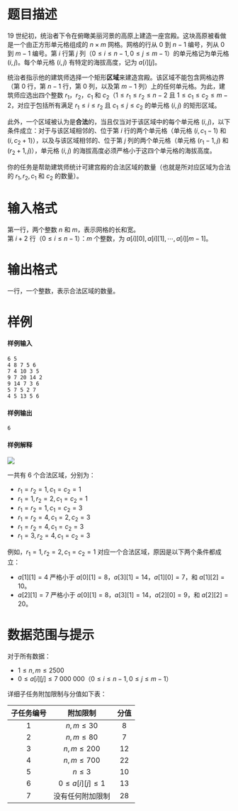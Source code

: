 
# 题目描述

<!--
**本题以传统题方式测评。**

有一个由正方形单元格组成的 $n \times m$ 网格，行从 $0$ 到 $n-1$ 编号，列从 $0$ 到 $m-1$ 编号。第 $i$ 行第 $j$ 列的单元格记为 $(i, j)$，其海拔高度记为 $a_{i,j}$。

现在，选定 $4$ 个整数 $r_1, r_2, c_1$ 和 $c_2$ ($1 \le r_1 \le r_2 \le n - 2, 1 \le c_1 \le c_2 \le m - 2$），表示包括所有满足 $r_1 \le i \le r_2, c_1 \le i \le c_2$ 的单元格 $(i,j)$ 的矩形区域。若满足以下条件，这个区域被认为是合法的：对于该区域中的每个单元格 $(i, j)$，都有 $a_{i, j}$ 严格小于 $a_{i, c_1 - 1}, a_{i, c_2 + 1},  a_{r_1 -1, j}, a_{r_2 +1, j}$。

请求出合法的区域数量。
-->

19 世纪初，统治者下令在俯瞰美丽河景的高原上建造一座宫殿。这块高原被看做是一个由正方形单元格组成的 $n \times m$ 网格。网格的行从 $0$ 到 $n-1$ 编号，列从 $0$ 到 $m-1$ 编号。第 $i$ 行第 $j$ 列（$0 \le i \le n - 1, 0 \le j \le m - 1$）的单元格记为单元格 $(i, j)$。每个单元格 $(i, j)$ 有特定的海拔高度，记为 $a[i][j]$。

统治者指示他的建筑师选择一个矩形**区域**来建造宫殿。该区域不能包含网格边界（第 $0$ 行，第 $n-1$ 行，第 $0$ 列，以及第 $m-1$ 列）上的任何单元格。为此，建筑师应选出四个整数 $r_1$，$r_2$，$c_1$ 和 $c_2$（$1 \le r_1 \le r_2 \le n - 2$ 且 $1 \le c_1 \le c_2 \le m - 2$，对应于包括所有满足 $r_1 \le i \le r_2$ 且 $c_1 \le j \le c_2$ 的单元格 $(i, j)$ 的矩形区域。

此外，一个区域被认为是**合法**的，当且仅当对于该区域中的每个单元格 $(i, j)$，以下条件成立：对于与该区域相邻的、位于第 $i$ 行的两个单元格（单元格 $(i, c_1-1)$ 和 $(i, c_2+1)$），以及与该区域相邻的、位于第 $j$ 列的两个单元格（单元格 $(r_1-1, j)$ 和 $(r_2+1, j)$），单元格 $(i, j)$ 的海拔高度必须严格小于这四个单元格的海拔高度。

你的任务是帮助建筑师统计可建宫殿的合法区域的数量（也就是所对应区域为合法的 $r_1, r_2, c_1$ 和 $c_2$ 的数量）。

# 输入格式

<!--
第一行，两个整数 $n$ 和 $m$。  
接下来 $n$ 行，每行 $m$ 个整数。第 $i+1$ 行第 $j$ 个数表示 $a_{i - 1, j -1}$。
-->
第一行，两个整数 $n$ 和 $m$，表示网格的长和宽。  
第 $i+2$ 行（$0 \le i \le n-1$）：$m$ 个整数，为 $a[i][0], a[i][1], \cdots, a[i][m - 1]$。

# 输出格式

一行，一个整数，表示合法区域的数量。

# 样例

#### 样例输入
```plain
6 5
4 8 7 5 6
7 4 10 3 5
9 7 20 14 2
9 14 7 3 6
5 7 5 2 7
4 5 13 5 6
```

#### 样例输出
```plain
6
```

#### 样例解释

![](source/loj/3177/img/aHR0cHM6Ly9sb2otaW1nLnVweXVuLm1lbmNpLm1lbXNldDAuY24vMjAxOS8wOC8wOS81ZDRkNTI5ZDdiZTU1LmpwZw==.jpg)
<!--
$6$ 个合法区域的 $(r_1, r_2, c_1, c_2)$ 分别为：
- $(1, 1, 1, 1)$
- $(1, 2, 1, 1)$
- $(1, 1, 3, 3)$
- $(4, 4, 2, 3)$
- $(4, 4, 3, 3)$
- $(3, 4, 3, 3)$

例如，$(1, 2, 1, 1)$（图中左上角包含 `4` 和 `7` 的区域）是一个合法区域，因为以下条件都成立：
- $a_{1, 1}=4$ 严格小于 $a_{0, 1} = 8, a_{3, 1}=14, a_{1, 0}=7, a_{1, 2}=10$
- $a_{2, 1}=7$ 严格小于 $a_{0,1}=8,a_{3, 1}=14, a_{2, 0}=9, a_{2, 2}=20$
-->
一共有 $6$ 个合法区域，分别为：
- $r_1=r_2=1, c_1=c_2=1$
- $r_1=1, r_2=2, c_1=c_2=1$
- $r_1=r_2=1, c_1=c_2=3$
- $r_1=r_2=4, c_1=2,c_2=3$
- $r_1=r_2=4, c_1=c_2=3$
- $r_1=3,r_2=4,c_1=c_2=3$

例如，$r_1=1, r_2=2, c_1=c_2=1$ 对应一个合法区域，原因是以下两个条件都成立：
- $a[1][1]=4$ 严格小于 $a[0][1]=8$，$a[3][1]=14$，$a[1][0]=7$，和 $a[1][2]=10$。
- $a[2][1]=7$ 严格小于 $a[0][1]=8$，$a[3][1]=14$，$a[2][0]=9$，和 $a[2][2]=20$。

# 数据范围与提示

对于所有数据：
- $1 \le n, m \le 2500$
- $0 \le a[i][j] \le 7\ 000\ 000$（$0 \le i \le n - 1, 0 \le j \le m - 1$）

详细子任务附加限制与分值如下表：

|子任务编号|附加限制|分值|
|:-:|:-:|:-:|
|$1$|$n, m \le 30$|$8$|
|$2$|$n, m \le 80$|$7$|
|$3$|$n, m \le 200$|$12$|
|$4$|$n, m \le 700$|$22$|
|$5$|$n \le 3$|$10$|
|$6$|$0 \le a[i][j] \le 1$|$13$|
|$7$|没有任何附加限制|$28$|

